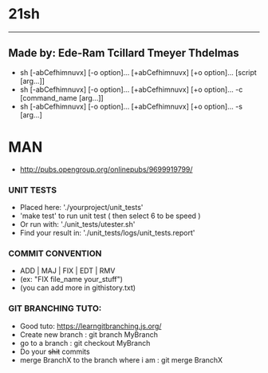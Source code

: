 # 21sh
---
Made by: Ede-Ram Tcillard Tmeyer Thdelmas
---
	
- sh  [-abCefhimnuvx]  [-o option]...  [+abCefhimnuvx]  [+o option]...  [script [arg...]]
- sh  [-abCefhimnuvx]  [-o option]...  [+abCefhimnuvx]  [+o option]...  -c [command_name [arg...]]
- sh  [-abCefhimnuvx]  [-o option]...  [+abCefhimnuvx]  [+o option]...  -s [arg...]

# MAN
- http://pubs.opengroup.org/onlinepubs/9699919799/

### UNIT TESTS
- Placed here: './yourproject/unit_tests'
- 'make test' to run unit test ( then select 6 to be speed )
- Or run with: './unit_tests/utester.sh'
- Find your result in: './unit_tests/logs/unit_tests.report'

### COMMIT CONVENTION
- ADD | MAJ | FIX | EDT | RMV
- (ex: "FIX file_name your_stuff")
- (you can add more in githistory.txt)


### **GIT BRANCHING TUTO:**
- Good tuto: https://learngitbranching.js.org/
- Create new branch						:	git branch MyBranch
- go to a branch							:	git checkout MyBranch
- Do your ~~shit~~ commits
- merge BranchX to the branch where i am	:	git merge BranchX

